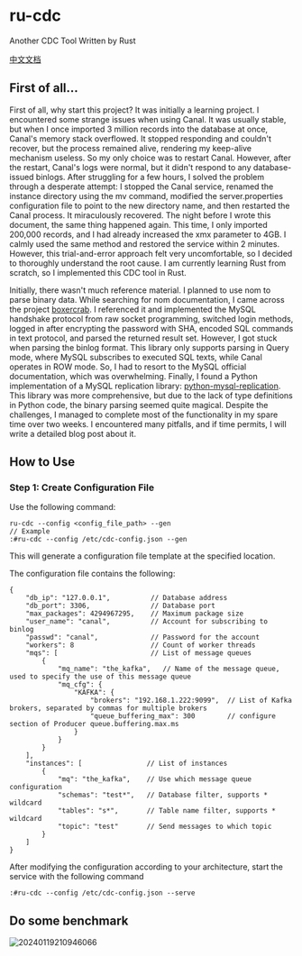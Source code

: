 # ru-cdc
Another CDC Tool Written by Rust

[中文文档](./README_ZH.md)

## First of all...

First of all, why start this project? 
It was initially a learning project. I encountered some strange issues when using Canal. 
It was usually stable, but when I once imported 3 million records into the database at once, Canal's memory stack overflowed. 
It stopped responding and couldn't recover, but the process remained alive, rendering my keep-alive mechanism useless. 
So my only choice was to restart Canal. However, after the restart, Canal's logs were normal, but it didn't respond to any database-issued binlogs. After struggling for a few hours, I solved the problem through a desperate attempt: I stopped the Canal service, renamed the instance directory using the mv command, modified the server.properties configuration file to point to the new directory name, and then restarted the Canal process. It miraculously recovered. The night before I wrote this document, the same thing happened again. This time, I only imported 200,000 records, and I had already increased the xmx parameter to 4GB. I calmly used the same method and restored the service within 2 minutes. However, this trial-and-error approach felt very uncomfortable, so I decided to thoroughly understand the root cause. I am currently learning Rust from scratch, so I implemented this CDC tool in Rust.

Initially, there wasn't much reference material. I planned to use nom to parse binary data. While searching for nom documentation, I came across the project [boxercrab](https://github.com/PrivateRookie/boxercrab ). I referenced it and implemented the MySQL handshake protocol from raw socket programming, switched login methods, logged in after encrypting the password with SHA, encoded SQL commands in text protocol, and parsed the returned result set. However, I got stuck when parsing the binlog format. This library only supports parsing in Query mode, where MySQL subscribes to executed SQL texts, while Canal operates in ROW mode. 
So, I had to resort to the MySQL official documentation, which was overwhelming. Finally, I found a Python implementation of a MySQL replication library: [python-mysql-replication](https://github.com/julien-duponchelle/python-mysql-replication). This library was more comprehensive, but due to the lack of type definitions in Python code, the binary parsing seemed quite magical. Despite the challenges, I managed to complete most of the functionality in my spare time over two weeks. I encountered many pitfalls, and if time permits, I will write a detailed blog post about it.


## How to Use

### Step 1: Create Configuration File

Use the following command:

    ru-cdc --config <config_file_path> --gen
    // Example
    :#ru-cdc --config /etc/cdc-config.json --gen

This will generate a configuration file template at the specified location.

The configuration file contains the following:

    {
        "db_ip": "127.0.0.1",          // Database address
        "db_port": 3306,               // Database port
        "max_packages": 4294967295,    // Maximum package size
        "user_name": "canal",          // Account for subscribing to binlog
        "passwd": "canal",             // Password for the account
        "workers": 8                   // Count of worker threads
        "mqs": [                       // List of message queues
            {
                "mq_name": "the_kafka",   // Name of the message queue, used to specify the use of this message queue
                "mq_cfg": {               
                    "KAFKA": {          
                        "brokers": "192.168.1.222:9099",  // List of Kafka brokers, separated by commas for multiple brokers
                        "queue_buffering_max": 300        // configure section of Producer queue.buffering.max.ms
                    }
                }
            }
        ],
        "instances": [                // List of instances
            {
                "mq": "the_kafka",    // Use which message queue configuration
                "schemas": "test*",   // Database filter, supports * wildcard
                "tables": "s*",       // Table name filter, supports * wildcard
                "topic": "test"       // Send messages to which topic
            }
        ]
    }

After modifying the configuration according to your architecture, start the service with the following command

    :#ru-cdc --config /etc/cdc-config.json --serve


## Do some benchmark

![20240119210946066](https://github.com/ipconfiger/ru-cdc/assets/950968/cae55600-0e4c-4512-b2d3-ec6362131cad)
